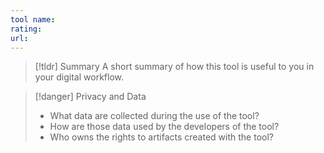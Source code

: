 ```yaml
---
tool name: 
rating:
url:
---
```



> [!tldr] Summary
> A short summary of how this tool is useful to you in your digital workflow.


> [!danger] Privacy and Data
> - What data are collected during the use of the tool?
> - How are those data used by the developers of the tool?
> - Who owns the rights to artifacts created with the tool?

